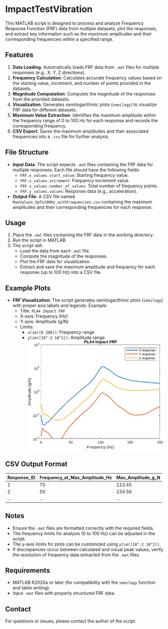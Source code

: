 # ImpactTestVibration
This MATLAB script is designed to process and analyze Frequency Response Function (FRF) data from multiple datasets, plot the responses, and extract key information such as the maximum amplitudes and their corresponding frequencies within a specified range.

## Features
1. **Data Loading**: Automatically loads FRF data from `.mat` files for multiple responses (e.g., X, Y, Z directions).
2. **Frequency Calculation**: Calculates accurate frequency values based on the starting value, increment, and number of points provided in the datasets.
3. **Magnitude Computation**: Computes the magnitude of the responses from the provided datasets.
4. **Visualization**: Generates semilogarithmic plots (`semilogy`) to visualize FRF data for different datasets.
5. **Maximum Value Extraction**: Identifies the maximum amplitude within the frequency range of 0 to 100 Hz for each response and records the corresponding frequency.
6. **CSV Export**: Saves the maximum amplitudes and their associated frequencies into a `.csv` file for further analysis.

## File Structure
- **Input Data**: The script expects `.mat` files containing the FRF data for multiple responses. Each file should have the following fields:
  - `FRF.x_values.start_value`: Starting frequency value.
  - `FRF.x_values.increment`: Frequency increment value.
  - `FRF.x_values.number_of_values`: Total number of frequency points.
  - `FRF.y_values.values`: Response data (e.g., acceleration).
- **Output File**: A CSV file named `MaxValues_UpTo100Hz_withFrequencies.csv` containing the maximum amplitudes and their corresponding frequencies for each response.

## Usage
1. Place the `.mat` files containing the FRF data in the working directory.
2. Run the script in MATLAB.
3. The script will:
   - Load the data from each `.mat` file.
   - Compute the magnitude of the responses.
   - Plot the FRF data for visualization.
   - Extract and save the maximum amplitude and frequency for each response (up to 100 Hz) into a CSV file.

## Example Plots
- **FRF Visualization**: The script generates semilogarithmic plots (`semilogy`) with proper axis labels and legends. Example:
  - Title: `PLA4 Impact FRF`
  - X-axis: Frequency (Hz)
  - Y-axis: Amplitude (g/N)
  - Limits:
    - `xlim([0 200])`: Frequency range
    - `ylim([10^-2 10^2])`: Amplitude range
![alt text](https://github.com/JonahMad-Lab/ImpactTestVibration/blob/main/PLA4.png?raw=true)

## CSV Output Format
| Response_ID | Frequency_at_Max_Amplitude_Hz | Max_Amplitude_g_N |
|-------------|-------------------------------|-------------------|
| 1           | 75                            | 123.45            |
| 2           | 50                            | 234.56            |
| ...         | ...                           | ...               |

## Notes
- Ensure the `.mat` files are formatted correctly with the required fields.
- The frequency limits for analysis (0 to 100 Hz) can be adjusted in the script.
- The y-axis limits for plots can be customized using `ylim([10^-2 10^2])`.
- If discrepancies occur between calculated and visual peak values, verify the resolution of frequency data extracted from the `.mat` files.

## Requirements
- MATLAB R2020a or later (for compatibility with the `semilogy` function and table writing).
- Input `.mat` files with properly structured FRF data.

## Contact
For questions or issues, please contact the author of the script.

